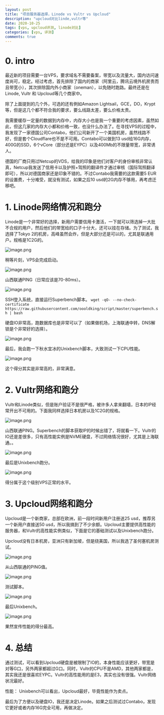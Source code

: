 ```yaml
---
layout: post
title: "项目服务器选择，Linode vs Vultr vs Upcloud"
description: "upcloud对比linde,vultr等"
date: 2020-10-25
tags: [vps, upcloud评测, linode对比]
categories: [vps, 评测]
comments: true
---
```

# 0. intro

最近新的项目需要一台VPS，要求域名不需要备案，带宽以及流量大，国内访问速度尚可，稳定。经过考虑，首先排除了国内的商家（阿里云，腾讯云境外机房贵而且带宽小），其次排除国内外小商家（oneman），以免随时跑路。最终还是在Linode, Vultr 和 Upcloud等几个商家中。

除了上面提到的几个外，可选的还有例如Amazon Lightsail，GCE，DO，Krypt等，但是这几个都不符合我的要求，要么线路太差，要么价格太贵。

我需要缓存一定量的数据到内存中，内存大小也是我一个重要的考虑因素，虽然如此，但这几家的内存大小都和价格一致，也没什么办法了。在寻找VPS的过程中，我发现了一家德国公司Contabo，他们公司新开了一个美国机房，虽然线路不好，但是套个Cloudflare也不是不可用。Contabo可以做到13 usd给16G内存，400G的SSD，6个vCore（部分还是EYPC）以及400Mb的不限量带宽，非常诱人。

德国的厂商只用过Netcup的VDS，给我的印象是他们对客户的身份审核非常认真，Netcup我发送了信用卡以及护照+驾照的翻译件才通过审核（国际驾照翻译即可），所以对德国商家还是印象不错的。不过Contabo我需要的这款需要5 EUR的设置费，十分难受，就没有测试，如果之后10 usd的2G内存不够用，再考虑迁移吧。

# 1. Linode网络情况和跑分

Linode是一个非常好的选择，新用户需要信用卡激活，一下就可以筛选掉一大批不合规的用户，然后他们的带宽给的口子十分大，还可以挂在存储。为了测试，我选择了Tokyo 2的机房，高峰虽然会炸，但是大部分还是可以的，尤其是联通用户。规格是1C2G的。

![image.png](/assets/images/202010/973376286.png)

稍等片刻，VPS会完成启动。

![image.png](/assets/images/202010/2056853723.png)

山西联通PING（日常应该是70-80ms）。

![image.png](/assets/images/202010/217994619.png)

SSH登入系统，直接运行Superbench脚本。
`wget -qO- --no-check-certificate https://raw.githubusercontent.com/oooldking/script/master/superbench.sh | bash `

硬盘IO非常高，跑数据库也是非常可以了（如果做机场，上海联通中转，DNS解锁是个非常好的选择）。

![image.png](/assets/images/202010/587405460.png)

最后，我会跑一下秋水宜冰的Unixbench脚本，大致测试一下CPU性能。

![image.png](/assets/images/202010/531053427.png)

这个得分其实是非常高的，非常满意。

# 2. Vultr网络和跑分

Vultr和Linode类似，但是账户验证不是很严格，被许多人拿来翻墙，日本的IP经常开出不可用的。下面我同样选择日本机房以及1C2G的规格。

![image.png](/assets/images/202010/3924169500.png)

山西联通PING。Superbench的脚本获取IP的时候出错了，将就看一下。Vultr的IO还是差很多，只有高性能实例是NVME硬盘，不过网络情况很好，尤其是上海联通。。

![image.png](/assets/images/202010/2034025435.png)

最后是Unixbench跑分。

![image.png](/assets/images/202010/4263258077.png)

得分属于这个级别VPS正常的水平。

# 3. Upcloud网络和跑分

Upcloud是一个新商家，总部在欧洲，前一段时间新用户注册送25 usd，推荐另一个新用户直接送50 usd，所以我搞到了不少余额。Upcloud主要提供高性能的服务器，和Vultr的高性能实例类似，下面是它的基础测试以及Unixbench跑分。

Upcloud没有日本机房，亚洲只有新加坡，但是绕美国，所以我选了圣何塞机房测试。

![image.png](/assets/images/202010/977916428.png)

从山西联通的PING值。

![image.png](/assets/images/202010/1471542389.png)

测试脚本。

![image.png](/assets/images/202010/1912393677.png)

最后Unixbench。

![image.png](/assets/images/202010/523552476.png)

果然宣传性能的得分最高。

# 4. 总结

通过测试，可以看到Upcloud硬盘是被限制了IO的，本身性能应该更好，带宽是对等G口，另外两家都超过G口。同时，Vultr的CPU不是AMD，其他两家都是，其实我还是很喜欢EYPC。Vultr的高性能用的是E3，其实也没有很强。Vultr网络状况最好。

性能： Unixbench可以看出，Upcloud最好，毕竟性能作为卖点。

最后为了方便以及硬盘IO，我还是决定Linode。如果之后测试过Contabo，发现它更好或者内存16G完全可用，再做决定。
